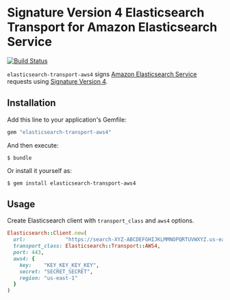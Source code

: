 # Signature Version 4 Elasticsearch Transport for Amazon Elasticsearch Service

[![Build Status](https://travis-ci.org/castle/elasticsearch-transport-aws4.svg)](https://travis-ci.org/castle/elasticsearch-transport-aws4)

`elasticsearch-transport-aws4` signs [Amazon Elasticsearch Service](https://aws.amazon.com/elasticsearch-service/) requests using [Signature Version 4](http://docs.aws.amazon.com/general/latest/gr/signature-version-4.html).

## Installation

Add this line to your application's Gemfile:

```ruby
gem "elasticsearch-transport-aws4"
```

And then execute:

    $ bundle

Or install it yourself as:

    $ gem install elasticsearch-transport-aws4

## Usage

Create Elasticsearch client with `transport_class` and `aws4` options.

```ruby
Elasticsearch::Client.new(
  url:             "https://search-XYZ-ABCDEFGHIJKLMMNOPQRTUVWXYZ.us-east-1.es.amazonaws.com",
  transport_class: Elasticsearch::Transport::AWS4,
  port: 443,
  aws4: {
    key:    "KEY_KEY_KEY_KEY",
    secret: "SECRET_SECRET",
    region: "us-east-1"
  }
)
```
